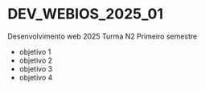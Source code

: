 # DEV_WEBIOS_2025_01

Desenvolvimento web 2025 Turma N2 Primeiro semestre
- objetivo 1
- objetivo 2
- objetivo 3
- objetivo 4
